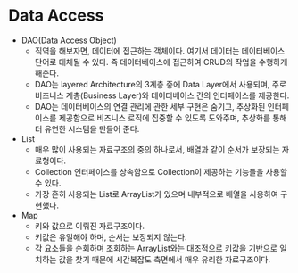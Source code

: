 # Data Access
- DAO(Data Access Object)
    - 직역을 해보자면, 데이터에 접근하는 객체이다. 여기서 데이터는 데이터베이스 단어로 대체될 수 있다. 즉 데이터베이스에 접근하여 CRUD의 작업을 수행하게 해준다.  
    - DAO는 layered Architecture의 3계층 중에 Data Layer에서 사용되며, 주로 비즈니스 계층(Business Layer)와 데이터베이스 간의 인터페이스를 제공한다. 
    - DAO는 데이터베이스의 연결 관리에 관한 세부 구현은 숨기고, 추상화된 인터페이스를 제공함으로 비즈니스 로직에 집중할 수 있도록 도와주며, 추상화를 통해 더 유연한 시스템을 만들어 준다. 
- List
    - 매우 많이 사용되는 자료구조의 중의 하나로서, 배열과 같이 순서가 보장되는 자료형이다. 
    - Collection 인터페이스를 상속함으로 Collection이 제공하는 기능들을 사용할 수 있다. 
    - 가장 흔히 사용되는 List로 ArrayList가 있으며 내부적으로 배열을 사용하여 구현했다. 
- Map
    - 키와 값으로 이뤄진 자료구조이다.
    - 키값은 유일해야 하며, 순서는 보장되지 않는다.
    - 각 요소들을 순회하며 조회하는 ArrayList와는 대조적으로 키값을 기반으로 일치하는 값을 찾기 때문에 시간복잡도 측면에서 매우 유리한 자료구조이다. 